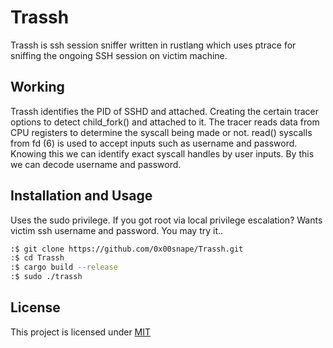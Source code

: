<h1>Trassh</h1>
Trassh is ssh session sniffer written in rustlang which uses ptrace for sniffing the ongoing SSH session on victim machine.

<h2>Working</h2>
Trassh identifies the PID of SSHD and attached. Creating the certain tracer options to detect child_fork() and attached to it. The tracer reads data from CPU registers to determine the syscall being made or not. read() syscalls from fd (6) is used to accept inputs such as username and password. Knowing this we can identify exact syscall handles by user inputs. By this we can decode username and password.

## Installation and Usage
Uses the sudo privilege. If you got root via local privilege escalation? Wants victim ssh username and password. You may try it..
```bash
:$ git clone https://github.com/0x00snape/Trassh.git
:$ cd Trassh
:$ cargo build --release
:$ sudo ./trassh
```
## License
This project is licensed under [MIT](https://github.com/0x00snape/Trassh/blob/main/LICENSE)
